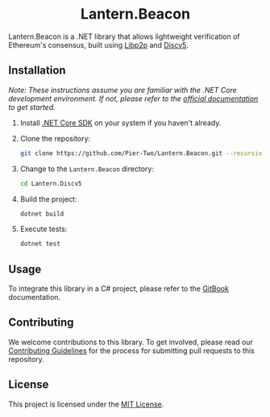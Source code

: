 <div align="center">
  <h1 align="center">Lantern.Beacon</h1>
</div>

Lantern.Beacon is a .NET library that allows lightweight verification of Ethereum's consensus, built using [Libp2p](https://github.com/NethermindEth/dotnet-libp2p) and [Discv5](https://github.com/Pier-Two/Lantern.Discv5).

## Installation

*Note: These instructions assume you are familiar with the .NET Core development environment. If not, please refer to the [official documentation](https://docs.microsoft.com/en-us/dotnet/core/introduction) to get started.*

1. Install [.NET Core SDK](https://docs.microsoft.com/en-us/dotnet/core/install/) on your system if you haven't already.

2. Clone the repository:

   ```bash
   git clone https://github.com/Pier-Two/Lantern.Beacon.git --recursive
   ```

3. Change to the `Lantern.Beacon` directory:

   ```bash
   cd Lantern.Discv5
   ```

4. Build the project:

   ```bash
   dotnet build
   ```

5. Execute tests:
   ```bash
   dotnet test
   ```

## Usage
To integrate this library in a C# project, please refer to the [GitBook](https://piertwo.gitbook.io/lantern.beacon/) documentation. 

## Contributing
We welcome contributions to this library. To get involved, please read our [Contributing Guidelines](https://piertwo.gitbook.io/lantern.beacon/contribution-guidelines) for the process for submitting pull requests to this repository.

## License
This project is licensed under the [MIT License](https://github.com/Pier-Two/Lantern.Beacon/blob/main/LICENSE).
